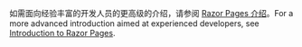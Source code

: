<span data-ttu-id="6aa73-101">如需面向经验丰富的开发人员的更高级的介绍，请参阅 [Razor Pages 介绍](xref:razor-pages/index)。</span><span class="sxs-lookup"><span data-stu-id="6aa73-101">For a more advanced introduction aimed at experienced developers, see [Introduction to Razor Pages](xref:razor-pages/index).</span></span>
